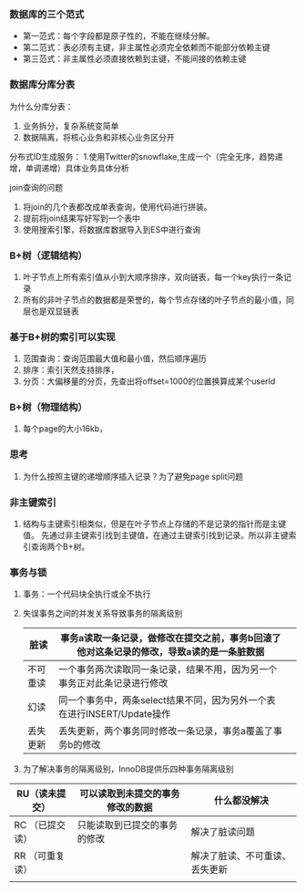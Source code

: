 ### 数据库的三个范式
+ 第一范式：每个字段都是原子性的，不能在继续分解。
+ 第二范式：表必须有主键，非主属性必须完全依赖而不能部分依赖主键
+ 第三范式：非主属性必须直接依赖到主键，不能间接的依赖主键
### 数据库分库分表
为什么分库分表：
1. 业务拆分，复杂系统变简单 
2. 数据隔离，将核心业务和非核心业务区分开

分布式ID生成服务：
1.使用Twitter的snowflake,生成一个（完全无序，趋势递增，单调递增）具体业务具体分析

join查询的问题
1. 将join的几个表都改成单表查询，使用代码进行拼装。
2. 提前将join结果写好写到一个表中
3. 使用搜索引擎，将数据库数据导入到ES中进行查询

### B+树（逻辑结构）
1. 叶子节点上所有索引值从小到大顺序排序，双向链表，每一个key执行一条记录
2. 所有的非叶子节点的数据都是荣誉的，每个节点存储的叶子节点的最小值，同层也是双显链表

### 基于B+树的索引可以实现
1. 范围查询：查询范围最大值和最小值，然后顺序遍历
2. 排序：索引天然支持排序，
3. 分页：大偏移量的分页，先查出将offset=1000的位置换算成某个userId

### B+树（物理结构）
1. 每个page的大小16kb，

### 思考
1. 为什么按照主键的递增顺序插入记录？为了避免page split问题

### 非主键索引
1. 结构与主键索引相类似，但是在叶子节点上存储的不是记录的指针而是主键值。
先通过非主键索引找到主键值，在通过主键索引找到记录。所以非主键索引查询两个B+树。

### 事务与锁

1. 事务：一个代码块全执行或全不执行

2. 失误事务之间的并发关系导致事务的隔离级别

   | 脏读     | 事务a读取一条记录，做修改在提交之前，事务b回滚了他对这条记录的修改，导致a读的是一条脏数据 |      |
   | -------- | ------------------------------------------------------------ | ---- |
   | 不可重读 | 一个事务两次读取同一条记录，结果不用，因为另一个事务正对此条记录进行修改 |      |
   | 幻读     | 同一个事务中，两条select结果不同，因为另外一个表在进行INSERT/Update操作 |      |
   | 丢失更新 | 丢失更新，两个事务同时修改一条记录，事务a覆盖了事务b的修改   |      |

   

3.  为了解决事务的隔离级别，InnoDB提供乐四种事务隔离级别

   | RU（读未提交）  | 可以读取到未提交的事务修改的数据 | 什么都没解决                   |
   | --------------- | -------------------------------- | ------------------------------ |
   | RC （已提交读） | 只能读取到已提交的事务的修改     | 解决了脏读问题                 |
   | RR （可重复读） |                                  | 解决了脏读、不可重读、丢失更新 |
   |                 |                                  |                                |

   